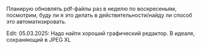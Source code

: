 Планирую обновлять pdf-файлы раз в неделю по воскресеньям, посмотрим, буду ли я это делать в действительности/найду ли способ это автоматизировать.

Edit: 05.03.2025:
Надо найти хороший графический редактор. В идеале, сохраняющий в JPEG XL